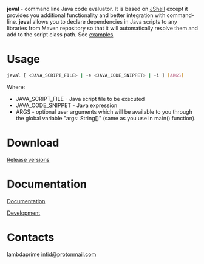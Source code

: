 **jeval** - command line Java code evaluator. It is based on [JShell](https://docs.oracle.com/en/java/javase/17/jshell/introduction-jshell.html) except it provides you additional functionality and better integration with command-line. **jeval** allows you to declare dependencies in Java scripts to any libraries from Maven repository so that it will automatically resolve them and add to the script class path. See [examples](http://portal2.atwebpages.com/jeval/)

# Usage

```bash
jeval [ <JAVA_SCRIPT_FILE> | -e <JAVA_CODE_SNIPPET> | -i ] [ARGS]
```

Where: 

- JAVA_SCRIPT_FILE - Java script file to be executed
- JAVA_CODE_SNIPPET - Java expression
- ARGS - optional user arguments which will be available to you through the global variable "args: String[]" (same as you use in main() function). 

# Download

[Release versions](jeval/release/CHANGELOG.md)

# Documentation

[Documentation](http://portal2.atwebpages.com/jeval/)

[Development](DEVELOPMENT.md)

# Contacts

lambdaprime <intid@protonmail.com>
